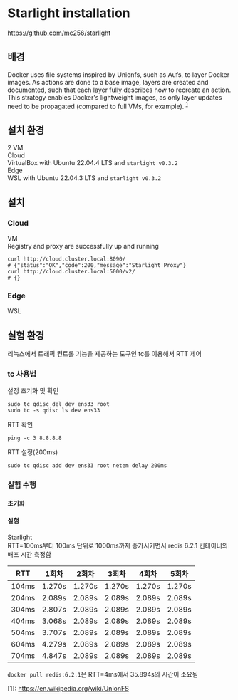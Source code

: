 # Starlight installation
https://github.com/mc256/starlight

## 배경

Docker uses file systems inspired by Unionfs, such as Aufs, to layer Docker images. As actions are done to a base image, layers are created and documented, such that each layer fully describes how to recreate an action. This strategy enables Docker's lightweight images, as only layer updates need to be propagated (compared to full VMs, for example). <sup>[1](#footnote_1)</sup>







## 설치 환경
2 VM  
Cloud  
VirtualBox with Ubuntu 22.04.4 LTS and `starlight v0.3.2`  
Edge  
WSL with Ubuntu 22.04.3 LTS and `starlight v0.3.2` 

## 설치

### Cloud
VM  
Registry and proxy are successfully up and running
```
curl http://cloud.cluster.local:8090/
# {"status":"OK","code":200,"message":"Starlight Proxy"}
curl http://cloud.cluster.local:5000/v2/
# {}
```

### Edge
WSL  


## 실험 환경

리눅스에서 트래픽 컨트롤 기능을 제공하는 도구인 tc를 이용해서 RTT 제어  


### tc 사용법

설정 초기화 및 확인
```
sudo tc qdisc del dev ens33 root
sudo tc -s qdisc ls dev ens33
```
RTT 확인
```
ping -c 3 8.8.8.8
```
RTT 설정(200ms)
```
sudo tc qdisc add dev ens33 root netem delay 200ms
```


### 실험 수행

#### 초기화

#### 실험 
Starlight  
RTT=100ms부터 100ms 단위로 1000ms까지 증가시키면서 redis 6.2.1 컨테이너의 배포 시간 측정함

|RTT|1회차|2회차|3회차|4회차|5회차|
|---|---|---|---|---|---|
|104ms|1.270s|1.270s|1.270s|1.270s|1.270s|
|204ms|2.089s|2.089s|2.089s|2.089s|2.089s|
|304ms|2.807s|2.089s|2.089s|2.089s|2.089s|
|404ms|3.068s|2.089s|2.089s|2.089s|2.089s|
|504ms|3.707s|2.089s|2.089s|2.089s|2.089s|
|604ms|4.279s|2.089s|2.089s|2.089s|2.089s|
|704ms|4.847s|2.089s|2.089s|2.089s|2.089s|

`docker pull redis:6.2.1`은 RTT=4ms에서 35.894s의 시간이 소요됨



<a name="footnote_1">[1]</a>: https://en.wikipedia.org/wiki/UnionFS
